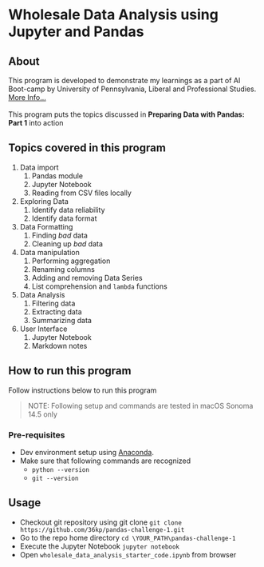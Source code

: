 # Wholesale Data Analysis using Jupyter and Pandas

## About
This program is developed to demonstrate my learnings as a part of AI Boot-camp by University of Pennsylvania, Liberal and Professional Studies. [More Info...](https://bootcamp.sas.upenn.edu/artificial-intelligence/landing/)
<br/><br/>
This program puts the topics discussed in **Preparing Data with Pandas: Part 1** into action

## Topics covered in this program
1. Data import
    1. Pandas module
    2. Jupyter Notebook
    3. Reading from CSV files locally
2. Exploring Data
    1. Identify data reliability
    2. Identify data format
3. Data Formatting
    1. Finding *bad* data
    2. Cleaning up *bad* data
4. Data manipulation
    1. Performing aggregation
    2. Renaming columns
    3. Adding and removing Data Series
    4. List comprehension and `lambda` functions
5. Data Analysis
    1. Filtering data
    2. Extracting data
    3. Summarizing data
6. User Interface
    1. Jupyter Notebook
    2. Markdown notes

## How to run this program
Follow instructions below to run this program
> NOTE: Following setup and commands are tested in macOS Sonoma 14.5 only

### Pre-requisites
- Dev environment setup using [Anaconda](https://www.anaconda.com/download).
- Make sure that following commands are recognized
    - `python --version`
    - `git --version`

## Usage
- Checkout git repository using git clone
`git clone https://github.com/36kp/pandas-challenge-1.git`
- Go to the repo home directory
`cd \YOUR_PATH\pandas-challenge-1`
- Execute the Jupyter Notebook
`jupyter notebook`
- Open `wholesale_data_analysis_starter_code.ipynb` from browser